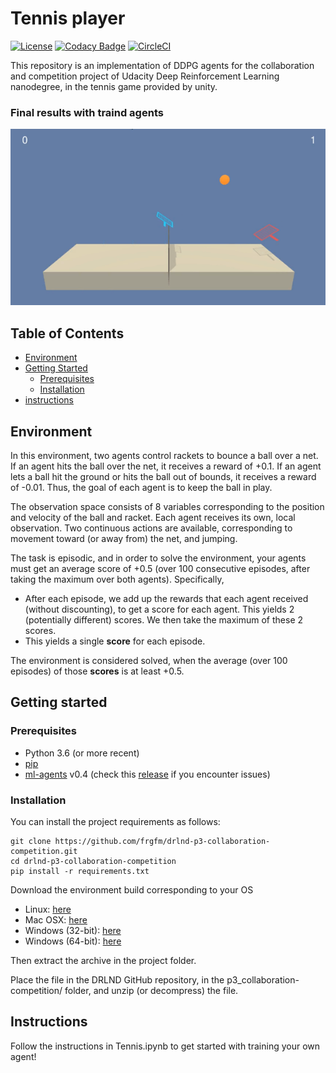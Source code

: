 # Tennis player
[![License](https://img.shields.io/badge/License-MIT-brightgreen.svg)](LICENSE) [![Codacy Badge](https://api.codacy.com/project/badge/Grade/0689fca92f594fe88299d1e95d7e4c48)](https://www.codacy.com/manual/fg/drlnd-p3-collaboration-competition?utm_source=github.com&amp;utm_medium=referral&amp;utm_content=frgfm/drlnd-p3-collaboration-competition&amp;utm_campaign=Badge_Grade) [![CircleCI](https://circleci.com/gh/frgfm/drlnd-p3-collaboration-competition.svg?style=shield)](https://circleci.com/gh/frgfm/drlnd-p3-collaboration-competition)

This repository is an implementation of DDPG agents for the collaboration and competition project of Udacity Deep Reinforcement Learning nanodegree, in the tennis game provided by unity.

### Final results with traind agents
![tennis](https://github.com/mostafa-shaheen/Deep-RL-Nanodegree/blob/master/p3_collaboration-competition/Tennis_player.gif)



## Table of Contents

- [Environment](#environment)
- [Getting Started](#getting-started)
  - [Prerequisites](#prerequisites)
  - [Installation](#installation)
- [instructions](#instructions)


## Environment

In this environment, two agents control rackets to bounce a ball over a net. If an agent hits the ball over the net, it receives a reward of +0.1. If an agent lets a ball hit the ground or hits the ball out of bounds, it receives a reward of -0.01. Thus, the goal of each agent is to keep the ball in play.

The observation space consists of 8 variables corresponding to the position and velocity of the ball and racket. Each agent receives its own, local observation. Two continuous actions are available, corresponding to movement toward (or away from) the net, and jumping.

The task is episodic, and in order to solve the environment, your agents must get an average score of +0.5 (over 100 consecutive episodes, after taking the maximum over both agents). Specifically,

- After each episode, we add up the rewards that each agent received (without discounting), to get a score for each agent. This yields 2 (potentially different) scores. We then take the maximum of these 2 scores.
- This yields a single **score** for each episode.

The environment is considered solved, when the average (over 100 episodes) of those **scores** is at least +0.5.



## Getting started

### Prerequisites

- Python 3.6 (or more recent)
- [pip](https://pip.pypa.io/en/stable/)
- [ml-agents](https://github.com/Unity-Technologies/ml-agents) v0.4 (check this [release](https://github.com/Unity-Technologies/ml-agents/releases/tag/0.4.0b) if you encounter issues)

### Installation

You can install the project requirements as follows:

```shell
git clone https://github.com/frgfm/drlnd-p3-collaboration-competition.git
cd drlnd-p3-collaboration-competition
pip install -r requirements.txt
```

Download the environment build corresponding to your OS

- Linux: [here](https://s3-us-west-1.amazonaws.com/udacity-drlnd/P3/Tennis/Tennis_Linux.zip)
- Mac OSX: [here](https://s3-us-west-1.amazonaws.com/udacity-drlnd/P3/Tennis/Tennis.app.zip)
- Windows (32-bit): [here](https://s3-us-west-1.amazonaws.com/udacity-drlnd/P3/Tennis/Tennis_Windows_x86.zip)
- Windows (64-bit): [here](https://s3-us-west-1.amazonaws.com/udacity-drlnd/P3/Tennis/Tennis_Windows_x86_64.zip)

Then extract the archive in the project folder.


Place the file in the DRLND GitHub repository, in the p3_collaboration-competition/ folder, and unzip (or decompress) the file.

## Instructions
Follow the instructions in Tennis.ipynb to get started with training your own agent!
